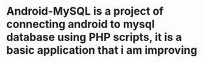 # Android-MySQL is a project of connecting android to mysql database using PHP scripts, it is a basic application that i am improving 

